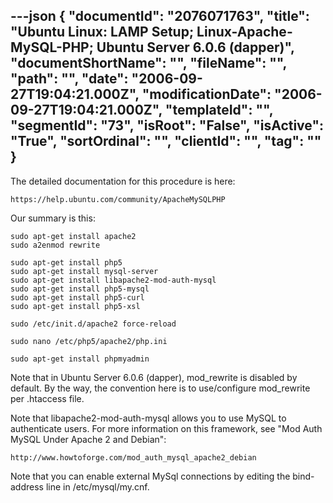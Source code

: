 ---json
{
  "documentId": "2076071763",
  "title": "Ubuntu Linux: LAMP Setup; Linux-Apache-MySQL-PHP; Ubuntu Server 6.0.6 (dapper)",
  "documentShortName": "",
  "fileName": "",
  "path": "",
  "date": "2006-09-27T19:04:21.000Z",
  "modificationDate": "2006-09-27T19:04:21.000Z",
  "templateId": "",
  "segmentId": "73",
  "isRoot": "False",
  "isActive": "True",
  "sortOrdinal": "",
  "clientId": "",
  "tag": ""
}
---

The detailed documentation for this procedure is here:

    https://help.ubuntu.com/community/ApacheMySQLPHP

Our summary is this:

    sudo apt-get install apache2
    sudo a2enmod rewrite

    sudo apt-get install php5
    sudo apt-get install mysql-server
    sudo apt-get install libapache2-mod-auth-mysql
    sudo apt-get install php5-mysql
    sudo apt-get install php5-curl
    sudo apt-get install php5-xsl

    sudo /etc/init.d/apache2 force-reload

    sudo nano /etc/php5/apache2/php.ini

    sudo apt-get install phpmyadmin

Note that in Ubuntu Server 6.0.6 (dapper), mod_rewrite is disabled by default. By the way, the convention here is to use/configure mod_rewrite per .htaccess file.

Note that libapache2-mod-auth-mysql allows you to use MySQL to authenticate users. For more information on this framework, see &quot;Mod Auth MySQL Under Apache 2 and Debian&quot;:

    http://www.howtoforge.com/mod_auth_mysql_apache2_debian

Note that you can enable external MySql connections by editing the bind-address line in /etc/mysql/my.cnf.
